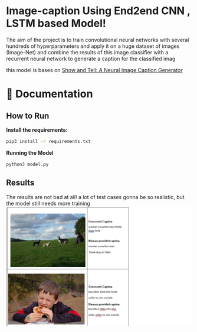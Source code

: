 # Image-caption Using End2end CNN , LSTM based Model!
 The aim of the project is to train convolutional neural networks with several hundreds of hyperparameters and apply it on a huge dataset of images (Image-Net) and combine the results of this image classifier with a recurrent neural network to generate a caption for the classified imag
 
 this model is bases on [Show and Tell: A Neural Image Caption Generator
](https://arxiv.org/pdf/1411.4555.pdf)

📖 Documentation
================
## How to Run
**Install the requirements:**
```bash
pip3 install -r requirements.txt 
```
**Running the Model**
```bash
python3 model.py
```

## Results

The results are not bad at all! a lot of test cases gonna be so realistic, but the model still needs more training
<img src = "/PretrainedModel/resultts.png">